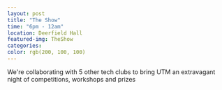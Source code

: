 ```yaml
---
layout: post
title: "The Show"
time: "6pm - 12am"
location: Deerfield Hall
featured-img: TheShow
categories:
color: rgb(200, 100, 100)
---
```


We're collaborating with 5 other tech clubs to bring UTM an extravagant night of competitions, workshops and prizes 
